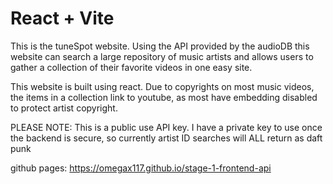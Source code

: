 # React + Vite

This is the tuneSpot website. Using the API provided by the audioDB this website can search a large repository of music artists and allows users to gather a collection of their favorite videos in one easy site.

This website is built using react. Due to copyrights on most music videos, the items in a collection link to youtube, as most have embedding disabled to protect artist copyright.

PLEASE NOTE: This is a public use API key. I have a private key to use once the backend is secure, so currently artist ID searches will ALL return as daft punk

github pages: https://omegax117.github.io/stage-1-frontend-api
